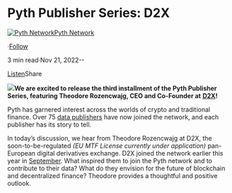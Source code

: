 **Pyth Publisher Series: D2X**
==============================

[![Pyth Network](https://miro.medium.com/v2/resize:fill:88:88/1*rdK3rHcWpkge6BRQRIwBjA.jpeg)](/?source=post_page-----e9a62b26de79--------------------------------)[Pyth Network](/?source=post_page-----e9a62b26de79--------------------------------)

·[Follow](https://medium.com/m/signin?actionUrl=https%3A%2F%2Fmedium.com%2F_%2Fsubscribe%2Fuser%2Ff55fccc0ad62&operation=register&redirect=https%3A%2F%2Fpythnetwork.medium.com%2Fpyth-publisher-series-d2x-e9a62b26de79&user=Pyth+Network&userId=f55fccc0ad62&source=post_page-f55fccc0ad62----e9a62b26de79---------------------post_header-----------)

3 min read·Nov 21, 2022--

[Listen](https://medium.com/m/signin?actionUrl=https%3A%2F%2Fmedium.com%2Fplans%3Fdimension%3Dpost_audio_button%26postId%3De9a62b26de79&operation=register&redirect=https%3A%2F%2Fpythnetwork.medium.com%2Fpyth-publisher-series-d2x-e9a62b26de79&source=-----e9a62b26de79---------------------post_audio_button-----------)Share

![](https://miro.medium.com/v2/resize:fit:1400/1*PpbMOlKAOQwphg-_eCad3g.jpeg)**We are excited to release the third installment of the Pyth Publisher Series, featuring Theodore Rozencwajg, CEO and Co-Founder at** [**D2X**](https://www.d2x.com/)**!**

Pyth has garnered interest across the worlds of crypto and traditional finance. Over 75 [data publishers](https://pyth.network/publishers/) have now joined the network, and each publisher has its story to tell.

In today’s discussion, we hear from Theodore Rozencwajg at D2X, the soon-to-be-regulated *(EU MTF License currently under application)* pan-European digital derivatives exchange. D2X joined the network earlier this year in [September](/new-pyth-data-provider-d2x-1e6dac03242f). What inspired them to join the Pyth network and to contribute to their data? What do they envision for the future of blockchain and decentralized finance? Theodore provides a thoughtful and positive outlook.

